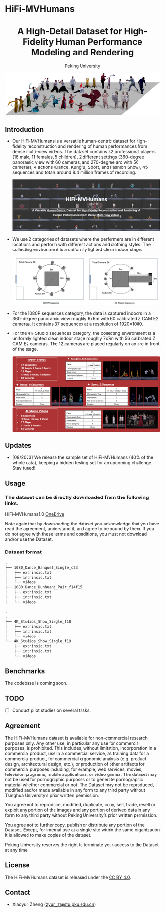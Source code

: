 # HiFi-MVHumans

<div align="center">

<h1> A High-Detail Dataset for High-Fidelity Human Performance Modeling and Rendering
    
</h1>

<div>
    Peking University
</div>

![colored_mesh (1)](assets/snapshot.png)

</div>

## Introduction
- Our HiFi-MVHumans is a versatile human-centric dataset for high-fidelity reconstruction and rendering of human performances from dense multi-view videos. The dataset contains 32 professional players (16 male, 11 females, 5 children), 2 different settings (360-degree panoramic view with 60 cameras, and 270-degree arc with 56 cameras), 4 actions (Dance, Kungfu, Sport, and Fashion Show), 45 sequences and totals around 8.4 million frames of recording.

  ![colored_mesh (1)](assets/HiFi-MVHumans.png)
  
- We use 2 categories of datasets where the performers are in different locations and perform with different actions and clothing styles. The collecting environment is a uniformly lighted clean indoor stage.

  ![colored_mesh (1)](assets/camera_position.png)

- For the 1080P sequences category, the data is captured indoors in a 360-degree panoramic view roughly 6x6m with 60 calibrated Z CAM E2 cameras. It contains 37 sequences at a resolution of 1920×1080. 

- For the 4K-Studio sequences category, the collecting environment is a uniformly lighted clean indoor stage roughly 7x7m with 56 calibrated Z CAM E2 cameras. The 12 cameras are placed regularly on an arc in front of the stage.

  ![colored_mesh (1)](assets/overviews.png)

## Updates
- [08/2023] We release the sample set of HiFi-MVHumans (40\% of the whole data), keeping a hidden testing set for an upcoming challenge. Stay tuned!

## Usage
### The dataset can be directly downloaded from the following links.
HiFi-MVHumans1.0 [OneDrive](https://1drv.ms/f/s!Ak-j_ZC_XxTsgm-incfmvDx-nE0K?e=BuwU5g)

Note again that by downloading the dataset you acknowledge that you have read the agreement, understand it, and agree to be bound by them. If you do not agree with these terms and conditions, you must not download and/or use the Dataset.

### Dataset format
```
.
├── 1080_Dance_Banquet_Single_c23
│   ├── extrinsic.txt
│   ├── intrinsic.txt
│   └── videos
├── 1080_Dance_Dunhuang_Pair_f14f15
│   ├── extrinsic.txt
│   ├── intrinsic.txt
│   └── videos
.
.
. 
├── 4K_Studios_Show_Single_f18
│   ├── extrinsic.txt
│   ├── intrinsic.txt
│   └── videos
└── 4K_Studios_Show_Single_f19
    ├── extrinsic.txt
    ├── intrinsic.txt
    └── videos
```

## Benchmarks
The codebase is coming soon.

## TODO
- [ ] Conduct pilot studies on several tasks.

## Agreement
The HiFi-MVHumans dataset is available for non-commercial research purposes only. Any other use, in particular any use for commercial purposes, is prohibited. This includes, without limitation, incorporation in a commercial product, use in a commercial service, as training data for a commercial product, for commercial ergonomic analysis (e.g. product design, architectural design, etc.), or production of other artifacts for commercial purposes including, for example, web services, movies, television programs, mobile applications, or video games. The dataset may not be used for pornographic purposes or to generate pornographic material whether commercial or not. The Dataset may not be reproduced, modified and/or made available in any form to any third party without Tsinghua University’s prior written permission.

You agree not to reproduce, modified, duplicate, copy, sell, trade, resell or exploit any portion of the images and any portion of derived data in any form to any third party without Peking University’s prior written permission.

You agree not to further copy, publish or distribute any portion of the Dataset. Except, for internal use at a single site within the same organization it is allowed to make copies of the dataset.

Peking University reserves the right to terminate your access to the Dataset at any time.

## License
The HiFi-MVHumans dataset is released under the [CC BY 4.0](https://creativecommons.org/licenses/by/4.0/).

## Contact
- Xiaoyun Zheng (zyun_z@stu.pku.edu.cn)

